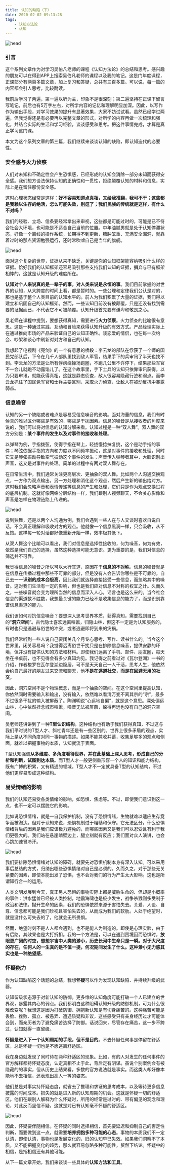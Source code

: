 ```yaml
---
title: 认知的缺陷（下）
date: 2020-02-02 09:13:28
tags:
    - 认知方法论
    - 认知
---
```

![head](hongyadong.jpg)

### 引言
这个系列文章作为对学习吴伯凡老师的课程《认知方法论》的总结和思考。感兴趣的朋友可以在得到APP上搜索吴伯凡老师的课程以及我的笔记。这是门年度课程，正课部分有两百多篇文章，加上复习和答疑，总共有三百多篇。可以说，每一篇的内容都会引人思考，比较耐读。

我前后学习了两遍，第一遍以听为主，印象不是很深刻；第二遍坚持在正课下留言写笔记，前后也有5万字左右，对所学内容的记忆和理解明显加深。因此，以写作作为输出手段，对学习效果的提升有显著效果，大家不妨试试看。虽然已经学过两遍，但我觉得还是有必要再以完整文章的形式，对所学的内容再做一次梳理和强化，并结合实际的生活和学习经验，谈谈感受和思考。把这件事情完成，才算是真正学习这门课。

本文为这个系列文章的第三篇，我们继续来谈谈认知的缺陷，即认知迭代的必要性。

### 安全感与火力侦察

人们对未知和不确定性会产生恐惧感，已经形成的认知会消除一部分未知而获得安全感。我们想方设法保持认知的正确性和一贯性，拒绝颠覆认知的材料和信息，实际上是在留住那份安全感。

这时心理状态经常是这样：**好不容易知道点真相，又给我推翻，我可不干；这些都是我赖以生存的绝活，怎么可能失效，别逗了；我们民族的传统就是这样，有什么不对吗？**

我们的经验、立场、信条要经常拿出来审视，这些都是可能过时的，可能是已不符合社会大环境，也可能是不适合自己当前的位置。中年油腻男就是处于认知停滞状态，好像一个离线的操作系统，长期得不到更新，臃肿笨重、充满安全漏洞，就靠着过时的那点资源勉强运行，还时常吹嘘自己是当年的旗舰。

<!--more-->

![head](huoli.jpg)

面对这个复杂的世界，证据从来不缺乏，关键是你的认知框架能容纳吸引什么样的证据。恰好我们的认知框架还容易吸引那些支持我们认知的证据，摒弃与已有框架相悖的。这就是认知升级的难度所在。

**认知对个人来说真的是一辈子的事，对人类来说是永恒的事**。我们目前掌握的对世界的认知，从大跨度的时间上看，都是暂时的。一些公理和定律我们公认是对的，那也是基于整个人类目前的认知水平的。前人为我们积累了大量的证据，我们得以建立和巩固自己的认知框架。然而，一些认知目前没有被颠覆，只是还没有找到需要的证据而已，不代表它不可被颠覆。认知升级首先要有谦卑和敬畏之心。

吴老师在课程中提到，要想获得真知，需要进行**火力侦察**。火力侦查的比喻很有意思。这是一种通过实践、互动和冒险来获得认知升级的有效方式。产品经理实际上在通过推向市场的产品来验证自己的认知正确性。谈恋爱的情侣，也在每一次约会、吵架和谈心中刷新对对方和自己的认知。

我想起了电视剧《亮剑》的一个有意思的桥段：李云龙的部队在俘获了一个师的国民党部队后，下令在几千人部队里找到敌人军官，结果手下的兵审讯了半天也找不到。李云龙的方法是让所有俘虏绕操场跑圈，不跑几公里不许停下，结果那些军官不一会儿就跑不动露馅儿了。在这个故事里，手下士兵的认知只依靠审讯获得，以为只要审讯，就能获得真相，这就是静态侦查，敌人很容易隐藏行迹和弱点。而李云龙抓住了国民党军官和士兵主要区别，采取火力侦查，让敌人在被动反抗中暴露弱点。

### 信息噪音

认知的另一个缺陷或者难点是容易受信息噪音的影响。面对海量的信息，我们有时候真的难以区分哪些是有效的，哪些是干扰因素。信息的噪音是从接收者的角度来说的，我们可以将对信息的认知分解来看。认知过程是一种“双人舞”。双人舞的双方分别是：**某个事件的发生以及对事件的接收和处理**。

以弹琴为例，手指拨弦，使得手指在琴上，轻拢慢捻抹复挑，这个是动手指的事件；琴弦依据手指的方向和力度以不同频率振动，这是对事件的接收和处理，同时它又是琴弦振动导致空气振动这个事件的发生；声音传入弹琴者耳中，大脑识别出声音，这又是对事件的处理。简单的过程中有两对双人舞存在。

在日常生活中，我们通常关注更高层次、更抽象的双人舞。比如两个人沟通交换观点，一方作为观点输出，另一方处理和消化这个观点，然后产生新的输出给对方。这时我们会忽略声音和表情传递等信息的产生和处理，它们只是作为观点交换过程的底层机制。这就好像网络分层结构一样，我们跟别人视频聊天，不会关心影像和声音是怎样在物理链路上传递的。

![head](zaoyin.jpg)

说到独舞，还是以两个人沟通为例，我们会遇到一些人在与人交谈时喜欢自说自话，不会真正理解和吸收对方的观点。他就像一个信息黑洞一样，只会吸收，从不反馈。这样每一轮对话都好像重新开始一样，效率极其低下。

从双人舞这个比喻可以看出，我们对信息是选择性接收的，何为噪音，何为有效，依然是我们自己的选择，虽然这种选择可能无意识。更为重要的是，我们对信息的筛选并不可靠。

我觉得信息的噪音之所以可以大行其道，原因在于**信息的不对称**。信息的噪音就是在信息在传播过程中那些不可靠的部分，但是没有人会告诉你哪些是不可靠的。自己去一一**识别的成本会极高**，因此我们就选择直接接受一些信息，而忽略其中的噪音。这对我们生活有一定的影响，但也是我们应对信息不对称的权宜之计。久而久之，一些噪音就会变为理所当然的信息而深入人心，谣言也是这么来的。当今社会信息的渠道数不胜数，我想最关键的能力已经不是收集信息的能力了，而是识别靠谱信息渠道的能力。

我们该如何对抗信息噪音？要想深入思考世界本质，获得真知，需要找到自己的“**洞穴空间**”。古代隐士喜欢远离喧嚣，归隐山林，但这不一定是为认知服务的，有时也只是逃避与俗世的冲突，或者逃避即将到来的灾祸。

我们经常听到一些人说自己要闭关几个月专心思考、写作、读书什么的。当今这个世界里，闭关容易吗？我觉得远离俗世干扰只是在排除信息噪音，提供安静的环境，但并没有提供认知的方法和材料。即使我们远离了手机、邮件、朋友圈，每天坐在书桌前，也不见得会有多少真知灼见。我记得之前看过对《瓦尔登湖》一书的介绍，作者梭罗在瓦尔登湖边隐居，可不是天天自己一人干活，思考人生，他依然会约自己最好的朋友过来交流和聊天，他**不是在逃避社交，而是在回避无用的社交**。

因此，洞穴空间不是个物理概念，而是一个抽象的空间。在这个空间里提高认知，你依然同时需要输入和输出，没有输入，依然难以看清万变不离其宗的“宗”，最多不过很多干扰的输入被屏蔽了。陶渊明说“心远地自偏”，就是这个意思。深处偏远山林，心中依然挂念城市喧嚣，噪音无法被屏蔽，躲得再远也没有自己的洞穴空间。

吴老师还讲讲到了一种**T型认识结构**。这种结构也有助于我们获得真知，不过这与我们平时说的T型人才、斜杠青年还是有一些区别的。世界上很多矛盾的观点，实际上是从不同角度对同一事物的描述。如果不能兼收并蓄，收集足够多的观点和侧面，就难以把握事物的本质，认知就流于表面。

T型认知强调**从多维度、多角度看待世界，并在此基础上深入思考，形成自己的分析和判断，试图到达本质**。而T型人才一般更侧重形容一个人的知识和能力结构，既有广博的积累，又有精通的领域。T型人才不一定就具备T型的认知结构，不过他们更容易形成这种结构。

### 易受情绪的影响

我们的认知还易受各类情绪的影响，如恐惧、焦虑等。不过，即使我们意识到这一点，也不一定可以摆脱它的影响。

比如说恐惧情绪，就是一自我保护机制，没有了恐惧情绪，生物就难以适应生存竞争而被淘汰。但对于认知来说，恐惧机制过于粗糙和保守。它无法区分，什么恐惧情绪背后的因素是我们应该极力避免的，而哪些因素又是我们可以忍受且有利于我们更强大的。我们站在悬崖峭壁边上，腿立刻就有反应；我们面对众人演讲，也会心跳加速冒冷汗。

![head](qingxu.jpg)

我们要排除恐惧情绪对认知的障碍，就要先对恐惧机制本身有深入认知。可以采用事后总结的方式，归纳出哪些恐惧情绪对自己是必须的。久而久之，对于那些无关紧要的因素，即使本能出发了恐惧，也不会对我们的行为产生太大影响。这也是所谓知行合一的运用。

人类文明发展到今天，真正另人恐惧的事物实际上都是威胁生命的、但却是小概率的事件：洪水猛兽已经被人类控制，地震海啸也是极少发生，战争杀戮则多受制于政治和法律。抛开生命的因素，我们的恐惧依然来源于害怕失去。关爱、人设、自尊、信念都可能是我们珍视且害怕失去的，从而成为我们的软肋。人处于绝望时，就是没什么可失去的了，他就会无所畏惧。

然而，绝望时刻不是人人都会遇到，也不是能人为制造的。即使是心理实验，由于有后路，其效果也是大打折扣。我的一个方法是，可以在遇到困境因而恐惧时，**放眼更广阔的时空，想想宇宙中人类的渺小，历史长河中生命只是一瞬。对于大尺度的存在，任何人的一生真的是不值一提，何况期间发生了什么。这种渺小无力感其实也是一种绝望感**。

### 怀疑能力

作为认知缺陷这个话题的总结，我想**怀疑**可以作为发现认知缺陷、并持续升级的武器。

认知留级状态源于对新认知的防御。更多维的认知角度可能打破一个人已建立的世界观，暴露其内心的弱点。我们都明白这种阻碍认知升级的防御机制，可为什么很难改变呢？我想这是因为打破防御、拥抱新认知是有切身痛苦的。这种痛苦可能是丢脸、挫败、孤立、被愚弄、遭遇质疑和非议，这些感受只有亲身经历过才可能体会到，而亲历者为了避免痛苦选择了防御。话说回来，尽管存在痛苦，这一步不跨过，认知就得一直留级。

**怀疑是进入下一个认知周期的手段，但不是目的**。不去怀疑任何事是停留在舒适区，总是怀疑一切也是不愿逃离舒适区。

我在身边就发现了同时待在两种舒适区的现象。比如，有的人对发生的任何事件的官方解释都持怀疑态度，认定真相不止于此，背后定有阴谋。虽说个别案例会有被隐藏的的事实，但从历史上结果看，多数的官方说法就是事实。而这类人却好像本能地不去相信，还表现出高人一等的姿态。

他们总是对事实持怀疑态度，就省去了推理和求证的思考成本，以及等待更多信息披露的时间成本。损失的就是进入新的认知周期的机会。这就是怀疑一切的舒适区。他们在跟别人解释为什么怀疑时，所用的经常是过时的、带有偏见的观念和理论，对此反而坚信不疑，这就是对已有认知毫不怀疑的舒适区。

![head](huaiyi.jpg)

因此，怀疑要伴随相信。在怀疑的同时选择相信，首先要延迟和抑制自己的否定性判断，而要做到这一点，就需要**培养拥抱多种可能的心态**。事物的本质我们不一定认清，即使认清，事物也是发展变化的，旧的认知早已失效。如果我们洞察不了本质，又不能把握变化的趋势，那么就容易忽略多种可能性，贸然下结论。怀疑中的相信，是指相信还有其他可能。

从下一篇文章开始，我们来谈谈一些具体的**认知方法和工具**。